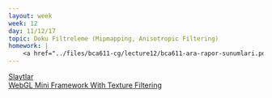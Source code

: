 ```yaml
---
layout: week
week: 12
day: 11/12/17
topic: Doku Filtreleme (Mipmapping, Anisotropic Filtering)
homework: |
    <a href="../files/bca611-cg/lecture12/bca611-ara-rapor-sunumlari.pdf">Ara rapor sunumları</a>
---
```

[Slaytlar](../files/bca611-cg/lecture12/cg-lecture12.pdf)   
[WebGL Mini Framework With Texture Filtering](../files/bca611-cg/lecture12/WebGLMiniFrameworkTextureFiltering.zip)    